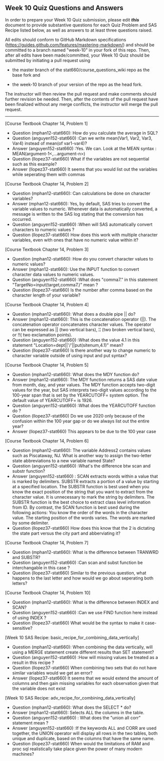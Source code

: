 
## Week 10 Quiz Questions and Answers

In order to prepare your Week 10 Quiz submission, please edit ***this*** document to provide substantive questions for each Quiz Problem and SAS Recipe listed below, as well as answers to at least three questions raised.

All edits should conform to GitHub Markdown specifications (https://guides.github.com/features/mastering-markdown/) and should be committed to a branch named "week-10" in your fork of this repo. Then, after all edits have been made/committed, your Week 10 Quiz should be submitted by initiating a pull request using

- the master branch of the stat660/course_questions_wiki repo as the base fork and

- the week-10 branch of your version of the repo as the head fork.

The instructor will then review the pull request and make comments should further revision be needed. Then, after the contents of the pull request have been finalized without any merge conflicts, the instructor will merge the pull request.



********************************************************************************



[Course Textbook Chapter 14, Problem 1]
- Question (mphan12-stat660): How do you calculate the average in SQL?
- Question (anguyen152-stat660) :Can we write mean(Var1, Var2, Var3, Var4) instead of mean(of var1-var4)? 
- Answer (anguyen152-stat660) :Yes. We can. Look at the MEAN syntax : MEAN(argument-1<,...argument-n>)
- Question (llopez37-stat660) What if the variables are not sequential such as this example?
- Answer (llopez37-stat660) It seems that you would list out the variables while seperating them with commas



[Course Textbook Chapter 14, Problem 2]
- Question (mphan12-stat660): Can calculations be done on character variables?
- Answer (mphan12-stat660): Yes, by default, SAS tries to convert the variable values to numeric. Whenever data is automatically converted, a message is written to the SAS log stating that the conversion has occurred.
- Question (anguyen152-stat660) :When will SAS automatically convert characters to numeric values ? 
- Question (llopez37-stat660) How does this work with multiple character variables, even with ones that have no numeric value within it?



[Course Textbook Chapter 14, Problem 3]
- Question (mphan12-stat660): How do you convert character values to numeric values?
- Answer (mphan12-stat660): Use the INPUT function to convert character data values to numeric values. 
- Question (anguyen152-stat660) :What does "comma7." in this statement "TargetNo=input(target,comma7.)"  mean ?
- Question (llopez37-stat660) Is the number after comma based on the character length of your variable? 



[Course Textbook Chapter 14, Problem 4]
- Question (mphan12-stat660): What does a double pipe || do?
- Answer (mphan12-stat660): This is the concatenation operator (||).  The concatenation operator concatenates character values. The operator can be expressed as || (two vertical bars), ¦¦ (two broken vertical bars), or !!( two exclamation points).
- Question (anguyen152-stat660) :What does the value 4.1 in this statement "Location=dept||'/'||put(sitenum,4.1)" mean?
- Question (llopez37-stat660) Is there another way to change numeric to character variable outside of using input and put syntax?



[Course Textbook Chapter 14, Problem 5]
- Question (mphan12-stat660): What does the MDY function do?
- Answer (mphan12-stat660): The MDY function returns a SAS date value from month, day, and year values. The MDY function accepts two-digit values for the year, but SAS interprets two-digit values according to the 100-year span that is set by the YEARCUTOFF= system option. The default value of YEARCUTOFF= is 1926.
- Question (anguyen152-stat660) :What does the YEARCUTOFF function do ? 
- Question (llopez37-stat660) Do we use 2020 only because of the confusion within the 100 year gap or do we always list out the entire year?
- Answer (llopez37-stat660) This appears to be due to the 100 year case



[Course Textbook Chapter 14, Problem 6]
- Question (mphan12-stat660): The variable Address2 contains values such as Piscataway, NJ. What is another way to assign the two-letter state abbreviations to a new variable named State?
- Question (anguyen152-stat660) :What's the difference btw scan and substr function?
- Answer (anguyen152-stat660) : SCAN extracts words within a value that is marked by delimiters. SUBSTR extracts a portion of a value by starting at a specified location. The SUBSTR function is best used when you know the exact position of the string that you want to extract from the character value. It is unnecessary to mark the string by delimiters.  The SUBSTR function is the best choice to extract class level information from ID. By contrast, the SCAN function is best used during the following actions: You know the order of the words in the character value. The starting position of the words varies. The words are marked by some delimiter.
- Question (llopez37-stat660) How does this know that the 2 is dictating the state part versus the city part and abberviating it? 



[Course Textbook Chapter 14, Problem 7]
- Question (mphan12-stat660): What is the difference between TRANWRD and SUBSTR?
- Question (anguyen152-stat660) :Can scan and subst function be interchangable in this case ?
- Question (llopez37-stat660) Similar to the previous question, what happens to the last letter and how would we go about seperating both letters? 



[Course Textbook Chapter 14, Problem 10]
- Question (mphan12-stat660): What is the difference between INDEX and SCAN?
- Question (anguyen152-stat660) :Can we use FIND function here instead of using INDEX ? 
- Question (llopez37-stat660) What would be the syntax to make it case-sensitive? 



[Week 10 SAS Recipe: basic_recipe_for_combining_data_vertically]
- Question (mphan12-stat660): When combining the data vertically, will using a MERGE statement create different results than SET statement?
- Question (anguyen152-stat660) :How will missing values be treated as a result in this recipe ? 
- Question (llopez37-stat660) When combining two sets that do not have similar variables would we get an error?
- Answer (llopez37-stat660) It seems that we would extend the amount of columns and then gain missing variables for each observation given that the variable does not exist



[Week 10 SAS Recipe: adv_recipe_for_combining_data_vertically]
- Question (mphan12-stat660): What does the SELECT * do?
- Answer (mphan12-stat660): Selects ALL the columns in the table.
- Question (anguyen152-stat660) : What does the  "union all corr" statement mean ? 
- Answer (anguyen152-stat660) :If the keywords ALL and CORR are used together, the UNION operator will display all rows in the two tables, both unique and duplicate, based on the columns that have the same name.
- Question (llopez37-stat660) When would the limitations of RAM and proc sql realistically take place given the power of many modern machines? 


